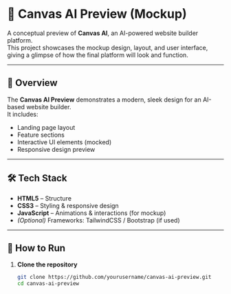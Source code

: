 # 🎨 Canvas AI Preview (Mockup)

A conceptual preview of **Canvas AI**, an AI-powered website builder platform.  
This project showcases the mockup design, layout, and user interface, giving a glimpse of how the final platform will look and function.

---

## 📌 Overview
The **Canvas AI Preview** demonstrates a modern, sleek design for an AI-based website builder.  
It includes:
- Landing page layout
- Feature sections
- Interactive UI elements (mocked)
- Responsive design preview

---

## 🛠️ Tech Stack
- **HTML5** – Structure
- **CSS3** – Styling & responsive design
- **JavaScript** – Animations & interactions (for mockup)
- *(Optional)* Frameworks: TailwindCSS / Bootstrap (if used)

---

## 🚀 How to Run
1. **Clone the repository**
   ```bash
   git clone https://github.com/yourusername/canvas-ai-preview.git
   cd canvas-ai-preview
